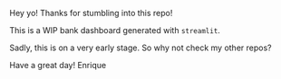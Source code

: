 Hey yo! Thanks for stumbling into this repo!

This is a WIP bank dashboard generated with `streamlit`.

Sadly, this is on a very early stage. So why not check my other repos?

Have a great day!
Enrique